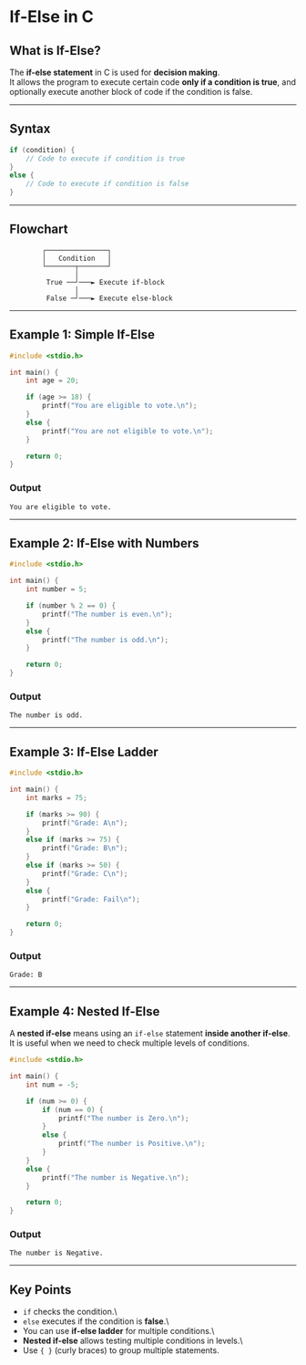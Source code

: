 # If-Else in C

## What is If-Else?

The **if-else statement** in C is used for **decision making**.\
It allows the program to execute certain code **only if a condition is
true**, and optionally execute another block of code if the condition is
false.

------------------------------------------------------------------------

## Syntax

``` c
if (condition) {
    // Code to execute if condition is true
}
else {
    // Code to execute if condition is false
}
```

------------------------------------------------------------------------

## Flowchart

            ┌───────────────┐
            │   Condition   │
            └───────┬───────┘
                    │
             True ──┘───► Execute if-block
                    │
             False ─┘───► Execute else-block

------------------------------------------------------------------------

## Example 1: Simple If-Else

``` c
#include <stdio.h>

int main() {
    int age = 20;

    if (age >= 18) {
        printf("You are eligible to vote.\n");
    }
    else {
        printf("You are not eligible to vote.\n");
    }

    return 0;
}
```

### Output

    You are eligible to vote.

------------------------------------------------------------------------

## Example 2: If-Else with Numbers

``` c
#include <stdio.h>

int main() {
    int number = 5;

    if (number % 2 == 0) {
        printf("The number is even.\n");
    }
    else {
        printf("The number is odd.\n");
    }

    return 0;
}
```

### Output

    The number is odd.

------------------------------------------------------------------------

## Example 3: If-Else Ladder

``` c
#include <stdio.h>

int main() {
    int marks = 75;

    if (marks >= 90) {
        printf("Grade: A\n");
    }
    else if (marks >= 75) {
        printf("Grade: B\n");
    }
    else if (marks >= 50) {
        printf("Grade: C\n");
    }
    else {
        printf("Grade: Fail\n");
    }

    return 0;
}
```

### Output

    Grade: B

------------------------------------------------------------------------

## Example 4: Nested If-Else

A **nested if-else** means using an `if-else` statement **inside another
if-else**.\
It is useful when we need to check multiple levels of conditions.

``` c
#include <stdio.h>

int main() {
    int num = -5;

    if (num >= 0) {
        if (num == 0) {
            printf("The number is Zero.\n");
        }
        else {
            printf("The number is Positive.\n");
        }
    }
    else {
        printf("The number is Negative.\n");
    }

    return 0;
}
```

### Output

    The number is Negative.

------------------------------------------------------------------------

## Key Points

-   `if` checks the condition.\
-   `else` executes if the condition is **false**.\
-   You can use **if-else ladder** for multiple conditions.\
-   **Nested if-else** allows testing multiple conditions in levels.\
-   Use `{ }` (curly braces) to group multiple statements.
